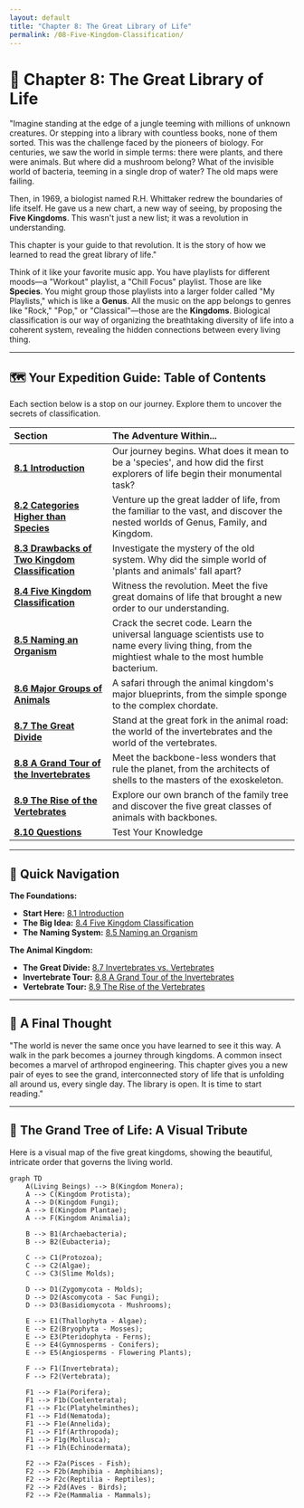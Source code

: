 ```yaml
---
layout: default
title: "Chapter 8: The Great Library of Life"
permalink: /08-Five-Kingdom-Classification/
---
```


# 🧬 Chapter 8: The Great Library of Life

"Imagine standing at the edge of a jungle teeming with millions of unknown creatures. Or stepping into a library with countless books, none of them sorted. This was the challenge faced by the pioneers of biology. For centuries, we saw the world in simple terms: there were plants, and there were animals. But where did a mushroom belong? What of the invisible world of bacteria, teeming in a single drop of water? The old maps were failing.

Then, in 1969, a biologist named R.H. Whittaker redrew the boundaries of life itself. He gave us a new chart, a new way of seeing, by proposing the **Five Kingdoms**. This wasn't just a new list; it was a revolution in understanding.

This chapter is your guide to that revolution. It is the story of how we learned to read the great library of life."

Think of it like your favorite music app. You have playlists for different moods—a "Workout" playlist, a "Chill Focus" playlist. Those are like **Species**. You might group those playlists into a larger folder called "My Playlists," which is like a **Genus**. All the music on the app belongs to genres like "Rock," "Pop," or "Classical"—those are the **Kingdoms**. Biological classification is our way of organizing the breathtaking diversity of life into a coherent system, revealing the hidden connections between every living thing.

---

## 🗺️ Your Expedition Guide: Table of Contents

Each section below is a stop on our journey. Explore them to uncover the secrets of classification.

| Section | The Adventure Within... |
| :--- | :--- |
| **[8.1 Introduction](8.1-introduction.md)** | Our journey begins. What does it mean to be a 'species', and how did the first explorers of life begin their monumental task? |
| **[8.2 Categories Higher than Species](8.2-categories-higher-than-species.md)** | Venture up the great ladder of life, from the familiar to the vast, and discover the nested worlds of Genus, Family, and Kingdom. |
| **[8.3 Drawbacks of Two Kingdom Classification](8.3-drawbacks-of-two-kingdom-classification.md)** | Investigate the mystery of the old system. Why did the simple world of 'plants and animals' fall apart? |
| **[8.4 Five Kingdom Classification](8.4-five-kingdom-classification.md)** | Witness the revolution. Meet the five great domains of life that brought a new order to our understanding. |
| **[8.5 Naming an Organism](8.5-naming-an-organism.md)** | Crack the secret code. Learn the universal language scientists use to name every living thing, from the mightiest whale to the most humble bacterium. |
| **[8.6 Major Groups of Animals](8.6-major-groups-of-animals.md)** | A safari through the animal kingdom's major blueprints, from the simple sponge to the complex chordate. |
| **[8.7 The Great Divide](8.7-invertebrata-and-vertebrata.md)** | Stand at the great fork in the animal road: the world of the invertebrates and the world of the vertebrates. |
| **[8.8 A Grand Tour of the Invertebrates](8.8-invertebrate-phylum-porifera-to-echinodermata.md)** | Meet the backbone-less wonders that rule the planet, from the architects of shells to the masters of the exoskeleton. |
| **[8.9 The Rise of the Vertebrates](8.9-phylum-chordata-vertebrata.md)** | Explore our own branch of the family tree and discover the five great classes of animals with backbones. |
| **[8.10 Questions](8.10-exam-practice.md)** | Test Your Knowledge |

---

## 🧭 Quick Navigation

**The Foundations:**
- **Start Here:** [8.1 Introduction](8.1-introduction.md)
- **The Big Idea:** [8.4 Five Kingdom Classification](8.4-five-kingdom-classification.md)
- **The Naming System:** [8.5 Naming an Organism](8.5-naming-an-organism.md)

**The Animal Kingdom:**
- **The Great Divide:** [8.7 Invertebrates vs. Vertebrates](8.7-invertebrata-and-vertebrata.md)
- **Invertebrate Tour:** [8.8 A Grand Tour of the Invertebrates](8.8-invertebrate-phylum-porifera-to-echinodermata.md)
- **Vertebrate Tour:** [8.9 The Rise of the Vertebrates](8.9-phylum-chordata-vertebrata.md)

---

## 🚀 A Final Thought

"The world is never the same once you have learned to see it this way. A walk in the park becomes a journey through kingdoms. A common insect becomes a marvel of arthropod engineering. This chapter gives you a new pair of eyes to see the grand, interconnected story of life that is unfolding all around us, every single day. The library is open. It is time to start reading."

---

## 🌳 The Grand Tree of Life: A Visual Tribute

Here is a visual map of the five great kingdoms, showing the beautiful, intricate order that governs the living world.

```mermaid
graph TD
    A(Living Beings) --> B(Kingdom Monera);
    A --> C(Kingdom Protista);
    A --> D(Kingdom Fungi);
    A --> E(Kingdom Plantae);
    A --> F(Kingdom Animalia);

    B --> B1(Archaebacteria);
    B --> B2(Eubacteria);

    C --> C1(Protozoa);
    C --> C2(Algae);
    C --> C3(Slime Molds);

    D --> D1(Zygomycota - Molds);
    D --> D2(Ascomycota - Sac Fungi);
    D --> D3(Basidiomycota - Mushrooms);

    E --> E1(Thallophyta - Algae);
    E --> E2(Bryophyta - Mosses);
    E --> E3(Pteridophyta - Ferns);
    E --> E4(Gymnosperms - Conifers);
    E --> E5(Angiosperms - Flowering Plants);

    F --> F1(Invertebrata);
    F --> F2(Vertebrata);

    F1 --> F1a(Porifera);
    F1 --> F1b(Coelenterata);
    F1 --> F1c(Platyhelminthes);
    F1 --> F1d(Nematoda);
    F1 --> F1e(Annelida);
    F1 --> F1f(Arthropoda);
    F1 --> F1g(Mollusca);
    F1 --> F1h(Echinodermata);

    F2 --> F2a(Pisces - Fish);
    F2 --> F2b(Amphibia - Amphibians);
    F2 --> F2c(Reptilia - Reptiles);
    F2 --> F2d(Aves - Birds);
    F2 --> F2e(Mammalia - Mammals);

```
